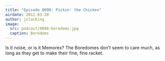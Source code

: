 ```yaml
---
title: "Episode 0098: Pickin' the Chicken"
airdate: 2012-03-20
author: jclacking
image:
  src: podcast/0098-boredoms.jpg
  caption: Boredoms
---
```

Is it noise, or is it Memorex? The Boredomes don’t seem to care much, as long as they get to make their fine, fine racket.
